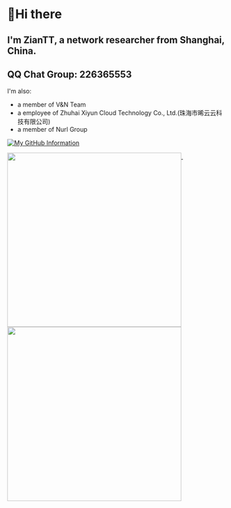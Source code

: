 # 👋Hi there
## I'm  ZianTT, a network researcher from Shanghai, China.

## QQ Chat Group: 226365553

I'm also:
- a member of V&N Team
- a employee of Zhuhai Xiyun Cloud Technology Co., Ltd.(珠海市晞云云科技有限公司)
- a member of Nurl Group

[![My GitHub Information](https://github-readme-stats.vercel.app/api?username=ZianTT&count_private=true&locale=cn&show_icons=true)]()

<p>
  <a href="#">
    <img width="400" align="top" src="https://gist.githubusercontent.com/ZianTT/56369861fe6300838cf3f8f308b40c54/raw/github-metrics.svg" />
  </a>
  &emsp;
  <a href="#">
    <img width="400" align="top" src="https://gist.githubusercontent.com/ZianTT/af3eb4b2a2319ecf2821d475966bb50b/raw/github-metrics.svg" />
  </a>
</p>
